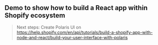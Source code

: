 ## Demo to show how to build a React app within Shopify ecosystem

> Next steps: Create Polaris UI on https://help.shopify.com/en/api/tutorials/build-a-shopify-app-with-node-and-react/build-your-user-interface-with-polaris
